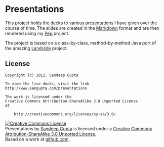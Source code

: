 Presentations
=============

This project holds the decks to various presentations I have given over the course of time. The slides are created in the [Markdown](daringfireball.net/projects/markdown/syntax) format and are then rendered using my [Pep](https://github.com/sangupta/pep) project.

The project is based on a class-by-class, method-by-method Java port of the amazing [Landslide](https://github.com/adamzap/landslide) project.

License
-------
	
	Copyright (c) 2012, Sandeep Gupta
	
	To view the live decks, visit the link
	http://www.sangupta.com/presentations
	
	The work is licensed under the 
	Creative Commons Attribution-ShareAlike 3.0 Unported License
	at
	
		http://creativecommons.org/licenses/by-sa/3.0/
	
<a rel="license" href="http://creativecommons.org/licenses/by-sa/3.0/"><img alt="Creative Commons License" style="border-width:0" src="http://i.creativecommons.org/l/by-sa/3.0/88x31.png" /></a><br /><span xmlns:dct="http://purl.org/dc/terms/" href="http://purl.org/dc/dcmitype/Text" property="dct:title" rel="dct:type">Presentations</span> by <a xmlns:cc="http://creativecommons.org/ns#" href="http://www.sangupta.com" property="cc:attributionName" rel="cc:attributionURL">Sandeep Gupta</a> is licensed under a <a rel="license" href="http://creativecommons.org/licenses/by-sa/3.0/">Creative Commons Attribution-ShareAlike 3.0 Unported License</a>.<br />Based on a work at <a xmlns:dct="http://purl.org/dc/terms/" href="https://github.com/sangupta/presentations" rel="dct:source">github.com</a>.
